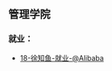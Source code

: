 ## 管理学院 <!-- {docsify-ignore-all} -->

### 就业：

- [18-徐知鱼-就业-@Alibaba](personal-summary/guanli/18-徐知鱼-就业-@Alibaba.md)
